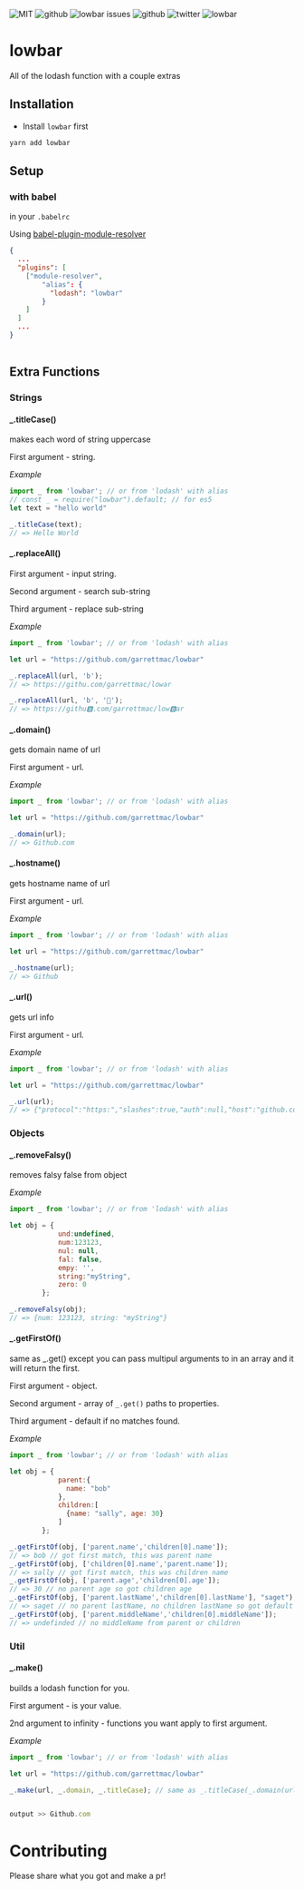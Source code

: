 





![MIT](https://img.shields.io/badge/license-MIT-blue.svg)
![github](https://img.shields.io/github/stars/garrettmac/lowbar.svg)
![lowbar issues](https://img.shields.io/issuestats/p/github/garrettmac/lowbar.svg)
![github](https://img.shields.io/github/forks/garrettmac/lowbar.svg)
![twitter](https://img.shields.io/twitter/url/https/github.com/garrettmac/lowbar.svg)
![lowbar](https://badges.gitter.im/garrettmac/lowbar.svg)

# lowbar


All of the lodash function with a couple extras
## Installation

- Install `lowbar` first

```bash
yarn add lowbar
```



## Setup 

### with babel 

in your `.babelrc`

Using [babel-plugin-module-resolver](https://github.com/tleunen/babel-plugin-module-resolver)

```json
{
  ...
  "plugins": [
    ["module-resolver",
        "alias": {
          "lodash": "lowbar"
        }
    ]
  ]
  ...
}
        
```
## Extra Functions


### Strings


####  _.titleCase()

makes each word of string uppercase

First argument - string.




*Example*

```jsx
import _ from 'lowbar'; // or from 'lodash' with alias
// const _ = require("lowbar").default; // for es5
let text = "hello world"

_.titleCase(text);
// => Hello World
```



####  _.replaceAll()



First argument - input string.

Second argument - search sub-string

Third argument - replace sub-string

  



*Example*

```jsx
import _ from 'lowbar'; // or from 'lodash' with alias

let url = "https://github.com/garrettmac/lowbar"

_.replaceAll(url, 'b');
// => https://githu.com/garrettmac/lowar

_.replaceAll(url, 'b', '🤙');
// => https://githu🅱️.com/garrettmac/low🅱️ar
```

####  _.domain()

gets domain name of url

First argument - url.


*Example*

```jsx
import _ from 'lowbar'; // or from 'lodash' with alias

let url = "https://github.com/garrettmac/lowbar"

_.domain(url);
// => Github.com
```

####  _.hostname()

gets hostname name of url

First argument - url.


*Example*

```jsx
import _ from 'lowbar'; // or from 'lodash' with alias

let url = "https://github.com/garrettmac/lowbar"

_.hostname(url);
// => Github
```
####  _.url()

gets url info 

First argument - url.


*Example*

```jsx
import _ from 'lowbar'; // or from 'lodash' with alias

let url = "https://github.com/garrettmac/lowbar"

_.url(url);
// => {"protocol":"https:","slashes":true,"auth":null,"host":"github.com","port":null,"hostname":"github.com","hash":null,"search":null,"query":null,"pathname":"/garrettmac/lowbar","path":"/garrettmac/lowbar","href":"https://github.com/garrettmac/lowbar"}
```



### Objects

####  _.removeFalsy()

removes falsy false from object 

*Example*

```jsx
import _ from 'lowbar'; // or from 'lodash' with alias

let obj = { 
            und:undefined,
            num:123123, 
            nul: null, 
            fal: false, 
            empy: '',
            string:"myString",
            zero: 0
        };

_.removeFalsy(obj);
// => {num: 123123, string: "myString"}
```

####  _.getFirstOf()

same as _.get() except you can pass multipul arguments to in an array and it will return the first.

First argument - object.

Second argument - array of `_.get()` paths to properties.

Third argument - default if no matches found.


*Example*

```jsx
import _ from 'lowbar'; // or from 'lodash' with alias

let obj = { 
            parent:{
              name: "bob"
            },
            children:[
              {name: "sally", age: 30}
            ]
        };

_.getFirstOf(obj, ['parent.name','children[0].name']);
// => bob // got first match, this was parent name
_.getFirstOf(obj, ['children[0].name','parent.name']);
// => sally // got first match, this was children name
_.getFirstOf(obj, ['parent.age','children[0].age']);
// => 30 // no parent age so got children age
_.getFirstOf(obj, ['parent.lastName','children[0].lastName'], "saget");
// => saget // no parent lastName, no children lastName so got default
_.getFirstOf(obj, ['parent.middleName','children[0].middleName']);
// => undefinded // no middleName from parent or children
```



### Util

####  _.make()

builds a lodash function for you.

First argument - is your value.

2nd argument to infinity - functions you want apply to first argument.

*Example*

```jsx
import _ from 'lowbar'; // or from 'lodash' with alias

let url = "https://github.com/garrettmac/lowbar"

_.make(url, _.domain, _.titleCase); // same as _.titleCase(_.domain(url))


output >> Github.com


```


# Contributing
Please share what you got and make a pr!
